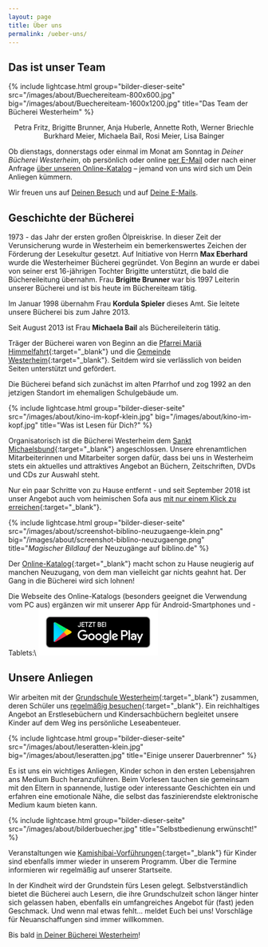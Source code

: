 ```yaml
---
layout: page
title: Über uns
permalink: /ueber-uns/
---
```


## Das ist unser Team

{% include lightcase.html group="bilder-dieser-seite"
      src="/images/about/Buechereiteam-800x600.jpg" 
      big="/images/about/Buechereiteam-1600x1200.jpg" 
      title="Das Team der Bücherei Westerheim" %}
      
<p><center>Petra Fritz, Brigitte Brunner, Anja Huberle, Annette Roth, Werner Briechle<br>
Burkhard Meier, Michaela Bail, Rosi Meier, Lisa Bainger</center></p>

Ob dienstags, donnerstags oder einmal im Monat am Sonntag in _Deiner Bücherei Westerheim_, ob persönlich oder online [per E-Mail](/der-weg-zu-uns/#e-mail-adresse) oder nach einer Anfrage [über unseren Online-Katalog](https://www.biblino.de/westerheim) – jemand von uns wird sich um Dein Anliegen kümmern. 

Wir freuen uns auf [Deinen Besuch](/der-weg-zu-uns/) und auf [Deine E-Mails](/der-weg-zu-uns/#e-mail-adresse). 

## Geschichte der Bücherei
      
1973 - das Jahr der ersten großen Ölpreiskrise. In dieser Zeit der Verunsicherung wurde in Westerheim ein bemerkenswertes Zeichen der Förderung der Lesekultur gesetzt. Auf Initiative von Herrn **Max Eberhard** wurde die Westerheimer Bücherei gegründet. Von Beginn an wurde er dabei von seiner erst 16-jährigen Tochter Brigitte unterstützt, die bald die Büchereileitung übernahm. Frau **Brigitte Brunner** war bis 1997 Leiterin unserer Bücherei und ist bis heute im Büchereiteam tätig. 

Im Januar 1998 übernahm Frau **Kordula Spieler** dieses Amt. Sie leitete unsere Bücherei bis zum Jahre 2013. 

Seit August 2013 ist Frau **Michaela Bail** als Büchereileiterin tätig.

Träger der Bücherei waren von Beginn an die [Pfarrei Mariä Himmelfahrt](https://bistum-augsburg.de/Pfarreien/Mariae-Himmelfahrt_Westerheim){:target="_blank"} und die [Gemeinde Westerheim](http://www.gemeinde-westerheim.de/){:target="_blank"}. Seitdem wird sie verlässlich von beiden Seiten unterstützt und gefördert.

Die Bücherei befand sich zunächst im alten Pfarrhof und zog 1992 an den jetzigen Standort im ehemaligen Schulgebäude um.

{% include lightcase.html group="bilder-dieser-seite"
      src="/images/about/kino-im-kopf-klein.jpg" 
      big="/images/about/kino-im-kopf.jpg" 
      title="Was ist Lesen für Dich?" %}

Organisatorisch ist die Bücherei Westerheim dem [Sankt Michaelsbund](https://www.st-michaelsbund.de/buechereiarbeit.html){:target="_blank"} angeschlossen. Unsere ehrenamtlichen Mitarbeiterinnen und Mitarbeiter sorgen dafür, dass bei uns in Westerheim stets ein aktuelles und attraktives Angebot an Büchern, Zeitschriften, DVDs und CDs zur Auswahl steht. 

Nur ein paar Schritte von zu Hause entfernt - und seit September 2018 ist unser Angebot auch vom heimischen Sofa aus [mit nur einem Klick zu erreichen](https://www.biblino.de/westerheim){:target="_blank"}.

{% include lightcase.html group="bilder-dieser-seite"
      src="/images/about/screenshot-biblino-neuzugaenge-klein.png" 
      big="/images/about/screenshot-biblino-neuzugaenge.png" 
      title="<i>Magischer Bildlauf</i> der Neuzugänge auf biblino.de" %}

Der [Online-Katalog](https://www.biblino.de/westerheim){:target="_blank"} macht schon zu Hause neugierig auf manchen Neuzugang, von dem man vielleicht gar nichts geahnt hat. Der Gang in die Bücherei wird sich lohnen!

Die Webseite des Online-Katalogs (besonders geeignet die Verwendung vom PC aus) ergänzen wir mit unserer App für Android-Smartphones und -Tablets:\\
<a href='https://play.google.com/store/apps/details?id=de.meier.burkhard.bibapp'>
  <img alt='Jetzt bei Google Play' src='/images/googleplay.de_badge_web_generic.png' width="240px;" height="auto;"/>
</a>


## Unsere Anliegen

Wir arbeiten mit der [Grundschule Westerheim](http://cms.schule-westerheim.de/){:target="_blank"} zusammen, deren Schüler uns [regelmäßig besuchen](http://cms.schule-westerheim.de/?p=1530){:target="_blank"}. Ein reichhaltiges Angebot an Erstlesebüchern und Kindersachbüchern begleitet unsere Kinder auf dem Weg ins persönliche Leseabenteuer.

{% include lightcase.html group="bilder-dieser-seite"
      src="/images/about/leseratten-klein.jpg" 
      big="/images/about/leseratten.jpg" 
      title="Einige unserer Dauerbrenner" %}


Es ist uns ein wichtiges Anliegen, Kinder schon in den ersten Lebensjahren ans Medium Buch heranzuführen. Beim Vorlesen tauchen sie gemeinsam mit den Eltern in spannende, lustige oder interessante Geschichten ein und erfahren eine emotionale Nähe, die selbst das faszinierendste elektronische Medium kaum bieten kann.

{% include lightcase.html group="bilder-dieser-seite"
      src="/images/about/bilderbuecher.jpg" 
      title="Selbstbedienung erwünscht!" %}

Veranstaltungen wie [Kamishibai-Vorführungen](http://cms.schule-westerheim.de/?p=2191){:target="_blank"} für Kinder sind ebenfalls immer wieder in unserem Programm. Über die Termine informieren wir regelmäßig auf unserer Startseite.

In der Kindheit wird der Grundstein fürs Lesen gelegt. Selbstverständlich bietet die Bücherei auch Lesern, die ihre Grundschulzeit schon länger hinter sich gelassen haben, ebenfalls ein umfangreiches Angebot für (fast) jeden Geschmack. Und wenn mal etwas fehlt... meldet Euch bei uns! Vorschläge für Neuanschaffungen sind immer willkommen.

Bis bald [in Deiner Bücherei Westerheim](/der-weg-zu-uns/)!